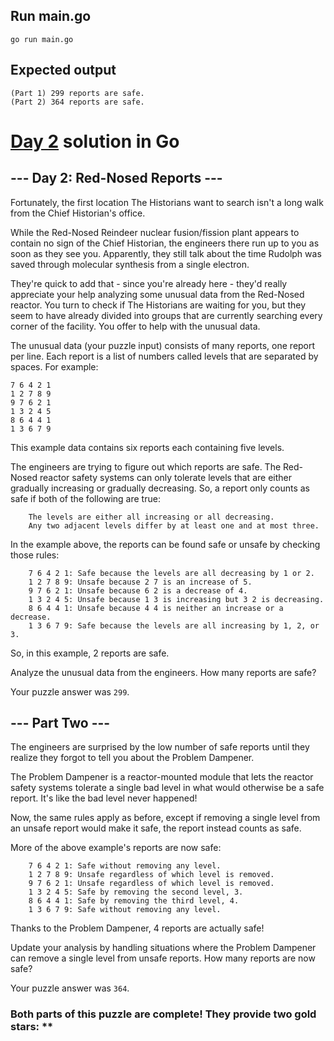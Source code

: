 ## Run main.go
```console
go run main.go
```
## Expected output
```console
(Part 1) 299 reports are safe.
(Part 2) 364 reports are safe.
```

# [Day 2](https://adventofcode.com/2024/day/2) solution in Go

## --- Day 2: Red-Nosed Reports ---

Fortunately, the first location The Historians want to search isn't a long walk from the Chief Historian's office.

While the Red-Nosed Reindeer nuclear fusion/fission plant appears to contain no sign of the Chief Historian, the engineers there run up to you as soon as they see you. Apparently, they still talk about the time Rudolph was saved through molecular synthesis from a single electron.

They're quick to add that - since you're already here - they'd really appreciate your help analyzing some unusual data from the Red-Nosed reactor. You turn to check if The Historians are waiting for you, but they seem to have already divided into groups that are currently searching every corner of the facility. You offer to help with the unusual data.

The unusual data (your puzzle input) consists of many reports, one report per line. Each report is a list of numbers called levels that are separated by spaces. For example:
```
7 6 4 2 1
1 2 7 8 9
9 7 6 2 1
1 3 2 4 5
8 6 4 4 1
1 3 6 7 9
```
This example data contains six reports each containing five levels.

The engineers are trying to figure out which reports are safe. The Red-Nosed reactor safety systems can only tolerate levels that are either gradually increasing or gradually decreasing. So, a report only counts as safe if both of the following are true:
```
    The levels are either all increasing or all decreasing.
    Any two adjacent levels differ by at least one and at most three.
```
In the example above, the reports can be found safe or unsafe by checking those rules:
```
    7 6 4 2 1: Safe because the levels are all decreasing by 1 or 2.
    1 2 7 8 9: Unsafe because 2 7 is an increase of 5.
    9 7 6 2 1: Unsafe because 6 2 is a decrease of 4.
    1 3 2 4 5: Unsafe because 1 3 is increasing but 3 2 is decreasing.
    8 6 4 4 1: Unsafe because 4 4 is neither an increase or a decrease.
    1 3 6 7 9: Safe because the levels are all increasing by 1, 2, or 3.
```
So, in this example, 2 reports are safe.

Analyze the unusual data from the engineers. How many reports are safe?

Your puzzle answer was `299`.

## --- Part Two ---

The engineers are surprised by the low number of safe reports until they realize they forgot to tell you about the Problem Dampener.

The Problem Dampener is a reactor-mounted module that lets the reactor safety systems tolerate a single bad level in what would otherwise be a safe report. It's like the bad level never happened!

Now, the same rules apply as before, except if removing a single level from an unsafe report would make it safe, the report instead counts as safe.

More of the above example's reports are now safe:
```
    7 6 4 2 1: Safe without removing any level.
    1 2 7 8 9: Unsafe regardless of which level is removed.
    9 7 6 2 1: Unsafe regardless of which level is removed.
    1 3 2 4 5: Safe by removing the second level, 3.
    8 6 4 4 1: Safe by removing the third level, 4.
    1 3 6 7 9: Safe without removing any level.
```
Thanks to the Problem Dampener, 4 reports are actually safe!

Update your analysis by handling situations where the Problem Dampener can remove a single level from unsafe reports. How many reports are now safe?

Your puzzle answer was `364`.

### Both parts of this puzzle are complete! They provide two gold stars: **
